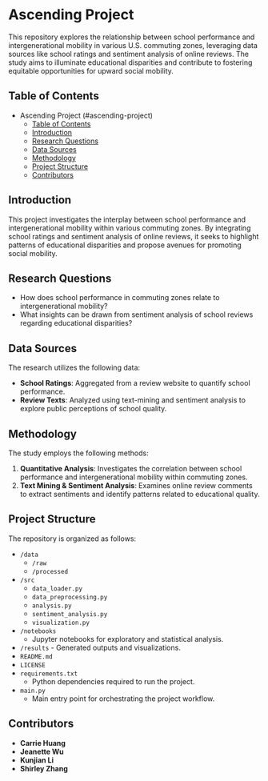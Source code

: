 # Ascending Project

This repository explores the relationship between school performance and intergenerational mobility in various U.S. commuting zones, leveraging data sources like school ratings and sentiment analysis of online reviews. The study aims to illuminate educational disparities and contribute to fostering equitable opportunities for upward social mobility.

## Table of Contents
- Ascending Project (#ascending-project)
  - [Table of Contents](#table-of-contents)
  - [Introduction](#introduction)
  - [Research Questions](#research-questions)
  - [Data Sources](#data-sources)
  - [Methodology](#methodology)
  - [Project Structure](#project-structure)
  - [Contributors](#contributors)

## Introduction
This project investigates the interplay between school performance and intergenerational mobility within various commuting zones. By integrating school ratings and sentiment analysis of online reviews, it seeks to highlight patterns of educational disparities and propose avenues for promoting social mobility.

## Research Questions
- How does school performance in commuting zones relate to intergenerational mobility?
- What insights can be drawn from sentiment analysis of school reviews regarding educational disparities?

## Data Sources
The research utilizes the following data:
- **School Ratings**: Aggregated from a review website to quantify school performance.
- **Review Texts**: Analyzed using text-mining and sentiment analysis to explore public perceptions of school quality.

## Methodology
The study employs the following methods:
1. **Quantitative Analysis**: Investigates the correlation between school performance and intergenerational mobility within commuting zones.
2. **Text Mining & Sentiment Analysis**: Examines online review comments to extract sentiments and identify patterns related to educational quality.

## Project Structure
The repository is organized as follows:
- `/data` 
  - `/raw` 
  - `/processed` 
- `/src`
  - `data_loader.py` 
  - `data_preprocessing.py`
  - `analysis.py` 
  - `sentiment_analysis.py` 
  - `visualization.py` 
- `/notebooks`
  - Jupyter notebooks for exploratory and statistical analysis.
- `/results` - Generated outputs and visualizations.
- `README.md`
- `LICENSE`
- `requirements.txt`
  - Python dependencies required to run the project.
- `main.py`
  - Main entry point for orchestrating the project workflow.

## Contributors
- **Carrie Huang**
- **Jeanette Wu**
- **Kunjian Li**
- **Shirley Zhang**
